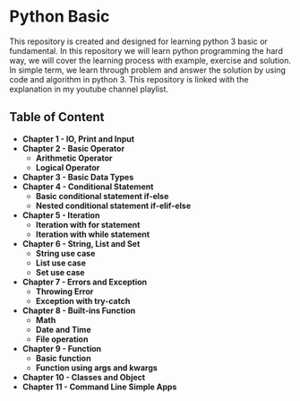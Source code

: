 # Python Basic 

This repository is created and designed for learning python 3 basic or fundamental. In this repository we will learn python programming the hard way, we will cover the learning process with example, exercise and solution. In simple term, we learn through problem and answer the solution by using code and algorithm in python 3. This repository is linked with the explanation in my youtube channel playlist. 



## Table of Content

* **Chapter 1 - IO, Print and Input**
* **Chapter 2 - Basic Operator**
  * **Arithmetic Operator**
  * **Logical Operator**
* **Chapter 3 - Basic Data Types**
* **Chapter 4 - Conditional Statement**
  * **Basic conditional statement if-else**
  * **Nested conditional statement if-elif-else**
* **Chapter 5 - Iteration**
  * **Iteration with for statement**
  * **Iteration with while statement** 
* **Chapter 6 - String, List and Set**
  * **String use case**
  * **List use case**
  * **Set use case**
* **Chapter 7 - Errors and Exception**
  * **Throwing Error**
  *  **Exception with try-catch** 
* **Chapter 8 - Built-ins Function**
  * **Math**
  * **Date and Time**
  * **File operation**
* **Chapter 9 - Function**
  * **Basic function**
  * **Function using args and kwargs**
* **Chapter 10 - Classes and Object**
* **Chapter 11 - Command Line Simple Apps**


